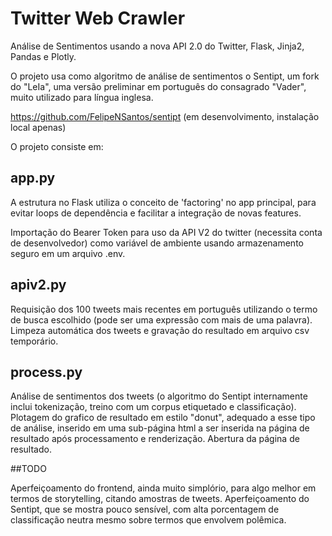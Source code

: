 # Twitter Web Crawler

Análise de Sentimentos usando a nova API 2.0 do Twitter, Flask, Jinja2, Pandas e Plotly.

O projeto usa como algoritmo de análise de sentimentos o Sentipt, um fork do "LeIa", uma versão preliminar em português do consagrado "Vader", muito utilizado para língua inglesa.

https://github.com/FelipeNSantos/sentipt  (em desenvolvimento, instalação local apenas)

O projeto consiste em:

## app.py

A estrutura no Flask utiliza o conceito de 'factoring' no app principal, para evitar loops de dependência e facilitar a integração de novas features.

 Importação do Bearer Token para uso da API V2 do twitter (necessita conta de desenvolvedor) como variável de ambiente usando armazenamento seguro em um arquivo .env.

## apiv2.py

Requisição dos 100 tweets mais recentes em português utilizando o termo de busca escolhido (pode ser uma expressão com mais de uma palavra). Limpeza automática dos tweets e gravação do resultado em arquivo csv temporário.

## process.py

Análise de sentimentos dos tweets (o algoritmo do Sentipt internamente inclui tokenização, treino com um corpus etiquetado e classificação). Plotagem do grafico de resultado em estilo "donut", adequado a esse tipo de análise, inserido em uma sub-página html a ser inserida na página de resultado após processamento e renderização. Abertura da página de resultado.

##TODO

Aperfeiçoamento do frontend, ainda muito simplório, para algo melhor em termos de storytelling, citando amostras de tweets. Aperfeiçoamento do Sentipt, que se mostra pouco sensível, com alta porcentagem de classificação neutra mesmo sobre termos que envolvem polêmica.
